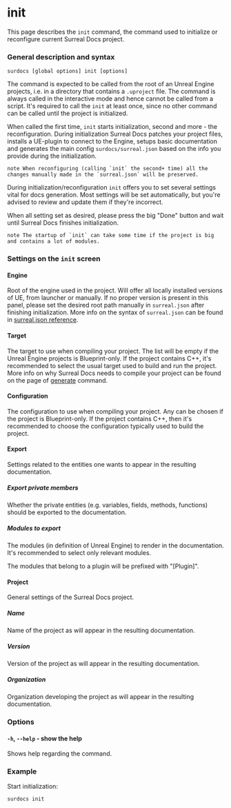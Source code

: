 # init

This page describes the `init` command, the command used to initialize or reconfigure current Surreal Docs project.

### General description and syntax

`surdocs [global options] init [options]`

The command is expected to be called from the root of an Unreal Engine projects, i.e. in a directory that contains a `.uproject` file. The command is always called in the interactive mode and hence cannot be called from a script. It's required to call the `init` at least once, since no other command can be called until the project is initialized.

When called the first time, `init` starts initialization, second and more - the reconfiguration. During initialization Surreal Docs patches your project files, installs a UE-plugin to connect to the Engine, setups basic documentation and generates the main config `surdocs/surreal.json` based on the info you provide during the initialization.

``note
When reconfiguring (calling `init` the second+ time) all the changes manually made in the `surreal.json` will be preserved.
``

During initialization/reconfiguration `init` offers you to set several settings vital for docs generation. Most settings will be set automatically, but you're advised to review and update them if they're incorrect.

When all setting set as desired, please press the big "Done" button and wait until Surreal Docs finishes initialization.

``note
The startup of `init` can take some time if the project is big and contains a lot of modules.
``

### Settings on the `init` screen

#### Engine

Root of the engine used in the project. Will offer all locally installed versions of UE, from launcher or manually. If no proper version is present in this panel, please set the desired root path manually in `surreal.json` after finishing initialization. More info on the syntax of `surreal.json` can be found in [surreal.json reference](docs/surreal-json "surreal.json reference").

#### Target

The target to use when compiling your project. The list will be empty if the Unreal Engine projects is Blueprint-only. If the project contains C++, it's recommended to select the usual target used to build and run the project. More info on why Surreal Docs needs to compile your project can be found on the page of [generate](docs/cli/generate "Generate command") command.

#### Configuration

The configuration to use when compiling your project. Any can be chosen if the project is Blueprint-only. If the project contains C++, then it's recommended to choose the configuration typically used to build the project.

#### Export

Settings related to the entities one wants to appear in the resulting documentation.

##### Export private members

Whether the private entities (e.g. variables, fields, methods, functions) should be exported to the documentation.

##### Modules to export

The modules (in definition of Unreal Engine) to render in the documentation. It's recommended to select only relevant modules.

The modules that belong to a plugin will be prefixed with "[Plugin]".

#### Project

General settings of the Surreal Docs project.

##### Name

Name of the project as will appear in the resulting documentation.

##### Version

Version of the project as will appear in the resulting documentation.

##### Organization

Organization developing the project as will appear in the resulting documentation.

### Options

#### `-h`, `--help` - show the help

Shows help regarding the command.

### Example

Start initialization:

```
surdocs init
```
